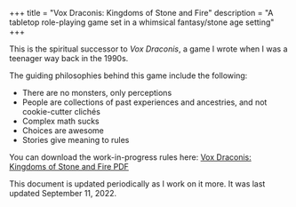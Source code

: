 +++
title = "Vox Draconis: Kingdoms of Stone and Fire"
description = "A tabletop role-playing game set in a whimsical fantasy/stone age setting"
+++

This is the spiritual successor to _Vox Draconis_, a game I wrote when I was a teenager way back in the 1990s.

The guiding philosophies behind this game include the following:

- There are no monsters, only perceptions
- People are collections of past experiences and ancestries, and not cookie-cutter clichés
- Complex math sucks
- Choices are awesome
- Stories give meaning to rules

You can download the work-in-progress rules here: [Vox Draconis: Kingdoms of Stone and Fire PDF](https://files.benovermyer.com/rpgs/vox-draconis-ksf.pdf)

This document is updated periodically as I work on it more. It was last updated September 11, 2022.
